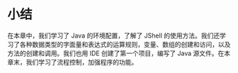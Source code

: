 # 小结

在本章中，我们学习了 Java 的环境配置，了解了 JShell 的使用方法。我们还学习了各种数据类型的字面量和表达式的运算规则，变量、数组的创建和访问，以及方法的创建和调用。我们也用 IDE 创建了第一个项目，编写了 Java 源文件。在本章末，我们学习了流程控制，加强程序的功能。
